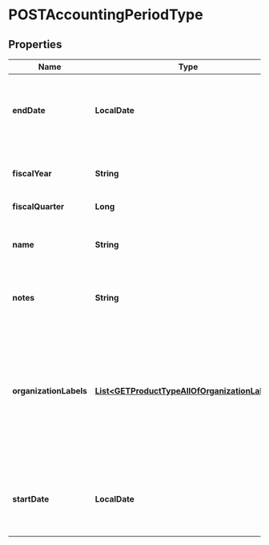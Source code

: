 

# POSTAccountingPeriodType


## Properties

| Name | Type | Description | Notes |
|------------ | ------------- | ------------- | -------------|
|**endDate** | **LocalDate** | The end date of the accounting period in yyyy-mm-dd format, for example, \&quot;2016-02-19\&quot;.  |  |
|**fiscalYear** | **String** | Fiscal year of the accounting period in yyyy format, for example, \&quot;2016\&quot;.  |  |
|**fiscalQuarter** | **Long** |  |  [optional] |
|**name** | **String** | Name of the accounting period.  Accounting period name must be unique. Maximum of 100 characters.  |  |
|**notes** | **String** | Notes about the accounting period.  Maximum of 255 characters.  |  [optional] |
|**organizationLabels** | [**List&lt;GETProductTypeAllOfOrganizationLabels&gt;**](GETProductTypeAllOfOrganizationLabels.md) | The organization that the accounting period belongs to.   For each item in the array, either the &#x60;organizationId&#x60; or the &#x60;organizationName&#x60; field is required.  This field is only required when you have already turned on Multi-Org feature.  |  [optional] |
|**startDate** | **LocalDate** | The start date of the accounting period in yyyy-mm-dd format, for example, \&quot;2016-02-19\&quot;.  |  |



